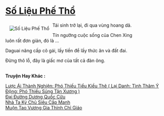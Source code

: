 <a href="https://truyentiki.com/so-lieu-phe-tho.31973/" title="Số Liệu Phế Thổ"><h1>Số Liệu Phế Thổ</h1></a><div style="display:table"><img align="right" style="float: left; padding: 10px;" src="https://truyentiki.com/a/img/str/src/31973.jpg" alt="Số Liệu Phế Thổ">Tái sinh trở lại, đi qua vùng hoang dã. <p></p> Tín ngưỡng cuộc sống của Chen Xing luôn rất đơn giản, đó là ... <p></p> Daguai nâng cấp cô gái, lấy tiền để lấy thức ăn và đất đai. <p></p> Đừng thô lỗ, đây là giấc mơ của tất cả đàn ông.</div><p><br><b>Truyện Hay Khác :</b></p><a href="https://truyentiki.com/luoc-ai-thanh-nghien-pho-thieu-tieu-kieu-the-lai-danh-tinh-tham-y-dong-pho-thieu-sung-tan-xuong.31972/" alt="Lược Ái Thành Nghiện: Phó Thiếu Tiểu Kiều Thê ( Lại Danh: Tình Thâm Ý Động: Phó Thiếu Sủng Tận Xương )">Lược Ái Thành Nghiện: Phó Thiếu Tiểu Kiều Thê ( Lại Danh: Tình Thâm Ý Động: Phó Thiếu Sủng Tận Xương )</a><br/><a href="https://truyentiki.wordpress.com/2020/06/08/dai-duong-duong-quoc-cuu/" alt="Đại Đường Dương Quốc Cữu">Đại Đường Dương Quốc Cữu</a><br/><a href="https://github.com/nownovels/topcv/tree/master/truyenhay/31827/README.md" alt="Nhà Ta Ký Chủ Siêu Cấp Manh">Nhà Ta Ký Chủ Siêu Cấp Manh</a><br/><a href="https://truyencv2020.blogspot.com/2020/06/muon-tao-vuong-gia-thinh-chi-giao.html" alt="Muộn Tao Vương Gia Thỉnh Chỉ Giáo">Muộn Tao Vương Gia Thỉnh Chỉ Giáo</a><br/>